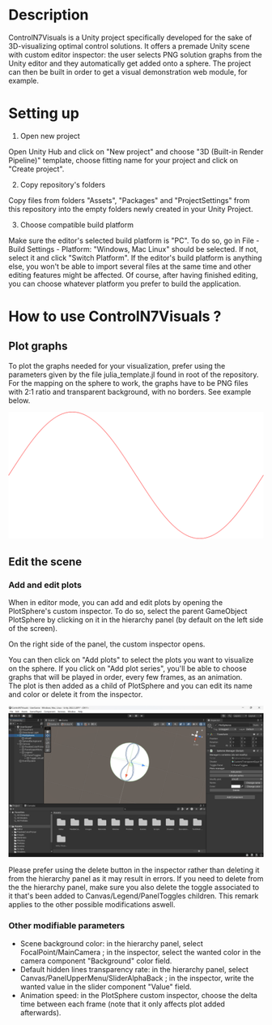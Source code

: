 # Description

ControlN7Visuals is a Unity project specifically developed for the sake of 3D-visualizing optimal
control solutions. It offers a premade Unity scene with custom editor inspector: the user selects PNG solution graphs from the Unity editor and they automatically get added onto a sphere. The project can then be built in order to get a visual demonstration web module, for example.


# Setting up

1. Open new project

Open Unity Hub and click on "New project" and choose "3D (Built-in Render Pipeline)" template, choose fitting name for your project and click on "Create project".


2. Copy repository's folders

Copy files from folders "Assets", "Packages" and "ProjectSettings" from this repository into the empty folders newly created in your Unity Project.


3. Choose compatible build platform

Make sure the editor's selected build platform is "PC". To do so, go in File - Build Settings - Platform: "Windows, Mac Linux" should be selected. If not, select it and click "Switch Platform". If the editor's build platform is anything else, you won't be able to import several files at the same time and other editing features might be affected. Of course, after having finished editing, you can choose whatever platform you prefer to build the application.



# How to use ControlN7Visuals ?

## Plot graphs

To plot the graphs needed for your visualization, prefer using the parameters given by the file julia_template.jl found in root of the repository. For the mapping on the sphere to work, the graphs have to be PNG files with 2:1 ratio and transparent background, with no borders. See example below.

![Plot example](doc/img/plot_example.png)

## Edit the scene

### Add and edit plots

When in editor mode, you can add and edit plots by opening the PlotSphere's custom inspector. To do so, select the parent GameObject PlotSphere by clicking on it in the hierarchy panel (by default on the left side of the screen).

On the right side of the panel, the custom inspector opens.

You can then click on "Add plots" to select the plots you want to visualize on the sphere. If you click on "Add plot series", you'll be able to choose graphs that will be played in order, every few frames, as an animation.
\
The plot is then added as a child of PlotSphere and you can edit its name and color or delete it from the inspector.

![Added plots window state](doc/img/added_plot_window_state.png)

Please prefer using the delete button in the inspector rather than deleting it from the hierarchy panel as it may result in errors. If you need to delete from the the hierarchy panel, make sure you also delete the toggle associated to it that's been added to Canvas/Legend/PanelToggles children. This remark applies to the other possible modifications aswell.


### Other modifiable parameters

+ Scene background color: in the hierarchy panel, select FocalPoint/MainCamera ; in the inspector, select the wanted color in the camera component "Background" color field.
+ Default hidden lines transparency rate: in the hierarchy panel, select Canvas/PanelUpperMenu/SliderAlphaBack ; in the inspector, write the wanted value in the slider component "Value" field.
+ Animation speed: in the PlotSphere custom inspector, choose the delta time between each frame (note that it only     affects plot added afterwards).